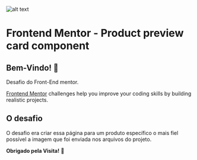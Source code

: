![alt text](/design/desktop-preview)

# Frontend Mentor - Product preview card component

## Bem-Vindo! 👋

Desafio do Front-End mentor.

[Frontend Mentor](https://www.frontendmentor.io) challenges help you improve your coding skills by building realistic projects.

## O desafio

O desafio era criar essa página para um produto específico o mais fiel possível a imagem que foi enviada nos arquivos do projeto.

**Obrigado pela Visita!** 🚀
